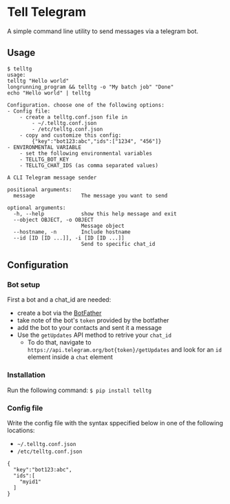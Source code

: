 # Tell Telegram
A simple command line utility to send messages via a telegram bot.

## Usage

```
$ telltg
usage: 
telltg "Hello world"
longrunning_program && telltg -o "My batch job" "Done"
echo "Hello world" | telltg

Configuration. choose one of the following options:
- Config file:
    - create a telltg.conf.json file in
        - ~/.telltg.conf.json
        - /etc/telltg.conf.json
    - copy and customize this config:
        {"key":"bot123:abc","ids":["1234", "456"]}
- ENVIRONMENTAL VARIABLE
    - set the following environmental variables
    - TELLTG_BOT_KEY
    - TELLTG_CHAT_IDS (as comma separated values)

A CLI Telegram message sender

positional arguments:
  message               The message you want to send

optional arguments:
  -h, --help            show this help message and exit
  --object OBJECT, -o OBJECT
                        Message object
  --hostname, -n        Include hostname
  --id [ID [ID ...]], -i [ID [ID ...]]
                        Send to specific chat_id
```

## Configuration

### Bot setup
First a bot and a chat_id are needed:
* create a bot via the [BotFather](https://telegram.me/botfather)
* take note of the bot's `token` provided by the botfather
* add the bot to your contacts and sent it a message
* Use the `getUpdates` API method to retrive your `chat_id`
  * To do that, navigate to `https://api.telegram.org/bot{token}/getUpdates` and look for an `id` element inside a `chat` element

### Installation

Run the following command: `$ pip install telltg`

### Config file
Write the config file with the syntax sppecified below in one of the following locations:

* `~/.telltg.conf.json`
* `/etc/telltg.conf.json`


```
{
  "key":"bot123:abc",
  "ids":[
    "myid1"
  ]
}
```
